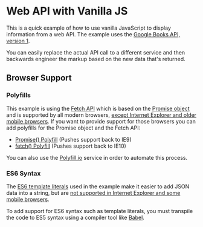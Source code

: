 # Web API with Vanilla JS

This is a quick example of how to use vanilla JavaScript to display information from a web API. The example uses the [Google Books API, version 1](https://developers.google.com/books/docs/overview).

You can easily replace the actual API call to a different service and then backwards engineer the markup based on the new data that's returned.

## Browser Support

### Polyfills

This example is using the [Fetch API](https://developer.mozilla.org/en-US/docs/Web/API/Fetch_API) which is based on the [Promise object](https://developer.mozilla.org/en-US/docs/Web/JavaScript/Reference/Global_Objects/Promise) and is supported by all modern browsers, [except Internet Explorer and older mobile browsers](https://caniuse.com/#search=fetch). If you want to provide support for those browsers you can add polyfills for the Promise object and the Fetch API:

* [Promise() Polyfill](https://vanillajstoolkit.com/polyfills/promise/) (Pushes support back to IE9)
* [fetch() Polyfill](https://vanillajstoolkit.com/polyfills/fetch/) (Pushes support back to IE10)

You can also use the [Polyfill.io](https://polyfill.io/v3/) service in order to automate this process.

### ES6 Syntax

The [ES6 template literals](https://developer.mozilla.org/en-US/docs/Web/JavaScript/Reference/Template_literals) used in the example make it easier to add JSON data into a string, but are [not supported in Internet Explorer and some mobile browsers](https://caniuse.com/#search=template%20literals).

To add support for ES6 syntax such as template literals, you must transpile the code to ES5 syntax using a compiler tool like [Babel](https://babeljs.io/repl).
